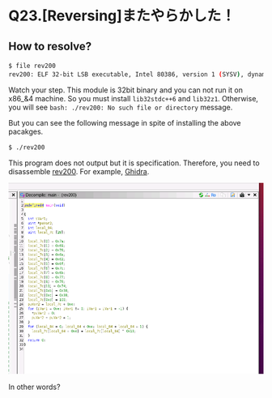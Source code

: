 # Q23.[Reversing]またやらかした！

## How to resolve?

````bash
$ file rev200 
rev200: ELF 32-bit LSB executable, Intel 80386, version 1 (SYSV), dynamically linked, interpreter /lib/ld-linux.so.2, for GNU/Linux 2.6.24, BuildID[sha1]=e87140105d6b5c8ea9b0193380ab3b79bfdcd85b, not stripped
````

Watch your step.
This module is 32bit binary and you can not run it on x86_&4 machine.
So you must install `lib32stdc++6` and `lib32z1`.
Otherwise, you will see `bash: ./rev200: No such file or directory` message.

But you can see the following message in spite of installing the above pacakges.

````bash
$ ./rev200
````

This program does not output but it is specification.
Therefore, you need to disassemble [rev200](./rev200).
For example, [Ghidra](https://ghidra-sre.org/).

<img src="./images/image.png" />

In other words?